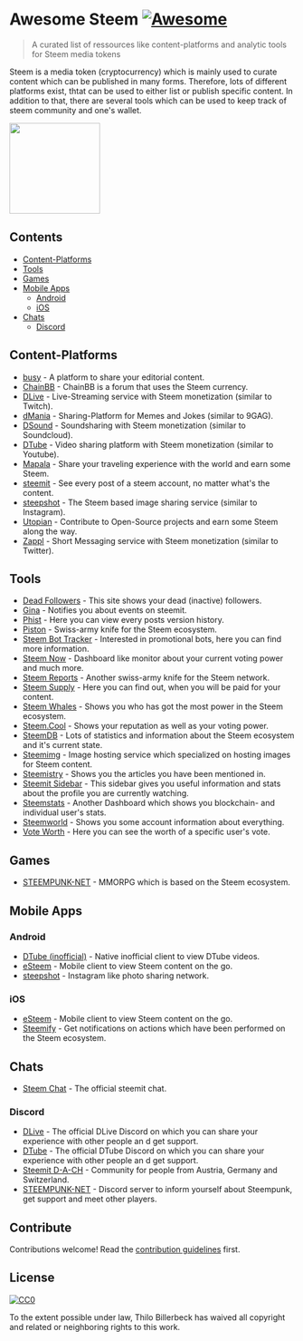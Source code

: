 # Awesome Steem [![Awesome](https://cdn.rawgit.com/sindresorhus/awesome/d7305f38d29fed78fa85652e3a63e154dd8e8829/media/badge.svg)](https://github.com/sindresorhus/awesome)

> A curated list of ressources like content-platforms and analytic tools for Steem media tokens

Steem is a media token (cryptocurrency) which is mainly used to curate content which can be published in many forms. Therefore, lots of different platforms exist, thtat can be used to either list or publish specific content. In addition to that, there are several tools which can be used to keep track of steem community and one's wallet.

<a href="https://www.patreon.com/sindresorhus">
	<img src="https://upload.wikimedia.org/wikipedia/commons/9/9e/Steem_logo.svg" width="160">
</a>

## Contents

* [Content-Platforms](#content-platforms)
* [Tools](#tools)
* [Games](#games)
* [Mobile Apps](#mobile-apps)
  * [Android](#android)
  * [iOS](#ios)
* [Chats](#chats)
  * [Discord](#discord)

## Content-Platforms

* [busy](https://busy.org/) - A platform to share your editorial content.
* [ChainBB](https://chainbb.com/) - ChainBB is a forum that uses the Steem currency.
* [DLive](https://dlive.io/) - Live-Streaming service with Steem monetization (similar to Twitch).
* [dMania](https://dmania.lol/) - Sharing-Platform for Memes and Jokes (similar to 9GAG).
* [DSound](https://dsound.audio/) - Soundsharing with Steem monetization (similar to Soundcloud).
* [DTube](https://d.tube/) - Video sharing platform with Steem monetization (similar to Youtube).
* [Mapala](https://mapala.net/en/) - Share your traveling experience with the world and earn some Steem.
* [steemit](https://steemit.com) - See every post of a steem account, no matter what's the content.
* [steepshot](http://steepshot.io/) - The Steem based image sharing service (similar to Instagram).
* [Utopian](http://utopian.io/) - Contribute to Open-Source projects and earn some Steem along the way.
* [Zappl](https://zappl.com/) - Short Messaging service with Steem monetization (similar to Twitter).

## Tools

* [Dead Followers](http://steemit.deadfollowers.info/) - This site shows your dead (inactive) followers.
* [Gina](https://steemit.com/introduceyourself/@ginabot/hi-i-am-gina-i-m-here-to-help) - Notifies you about events on steemit.
* [Phist](https://phist.steemdata.com/) - Here you can view every posts version history.
* [Piston](http://piston.rocks/) - Swiss-army knife for the Steem ecosystem.
* [Steem Bot Tracker](https://steembottracker.com/) - Interested in promotional bots, here you can find more information.
* [Steem Now](https://www.steemnow.com/) - Dashboard like monitor about your current voting power and much more.
* [Steem Reports](http://www.steemreports.com/) - Another swiss-army knife for the Steem network.
* [Steem Supply](http://steem.supply/) - Here you can find out, when you will be paid for your content.
* [Steem Whales](http://steemwhales.com/) - Shows you who has got the most power in the Steem ecosystem.
* [Steem.Cool](http://steem.cool/) - Shows your reputation as well as your voting power.
* [SteemDB](https://steemdb.com/) - Lots of statistics and information about the Steem ecosystem and it's current state.
* [Steemimg](http://steemimg.com/) - Image hosting service which specialized on hosting images for Steem content.
* [Steemistry](http://steemistry.com/steemit-mentions-tool) - Shows you the articles you have been mentioned in.
* [Steemit Sidebar](https://utopian.io/utopian-io/@mwfiae/steemit-sidebar) - This sidebar gives you useful information and stats about the profile you are currently watching.
* [Steemstats](http://steemstats.com/) - Another Dashboard which shows you blockchain- and individual user's stats.
* [Steemworld](https://steemworld.org) - Shows you some account information about everything.
* [Vote Worth](http://www.steemdollar.com/dollar_per_vote.php?) - Here you can see the worth of a specific user's vote.

## Games

* [STEEMPUNK-NET](https://www.steempunk.net/) - MMORPG which is based on the Steem ecosystem.

## Mobile Apps

### Android

* [DTube (inofficial)](https://github.com/powerpoint45/dtube-mobile-unofficial) - Native inofficial client to view DTube videos.
* [eSteem](https://play.google.com/store/apps/details?id=com.netsolutions.esteem&hl=de) - Mobile client to view Steem content on the go.
* [steepshot](https://play.google.com/store/apps/details?id=com.droid.steepshot&rdid=com.droid.steepshot) - Instagram like photo sharing network.

### iOS

* [eSteem](https://itunes.apple.com/de/app/esteem-mobile/id1141397898?mt=8) - Mobile client to view Steem content on the go.
* [Steemify](https://itunes.apple.com/app/steemify/id1290154477) - Get notifications on actions which have been performed on the Steem ecosystem.

## Chats

* [Steem Chat](http://steemit.chat/) - The official steemit chat.

### Discord

* [DLive](https://discord.gg/qzsJqMA) - The official DLive Discord on which you can share your experience with other people an d get support.
* [DTube](https://discord.gg/6bzJWyW) - The official DTube Discord on which you can share your experience with other people an d get support.
* [Steemit D-A-CH](https://discord.gg/xpb43eK) - Community for people from Austria, Germany and Switzerland.
* [STEEMPUNK-NET](https://discord.gg/baax5eS) - Discord server to inform yourself about Steempunk, get support and meet other players.

## Contribute

Contributions welcome! Read the [contribution guidelines](contributing.md) first.

## License

[![CC0](http://mirrors.creativecommons.org/presskit/buttons/88x31/svg/cc-zero.svg)](http://creativecommons.org/publicdomain/zero/1.0)

To the extent possible under law, Thilo Billerbeck has waived all copyright and
related or neighboring rights to this work.

